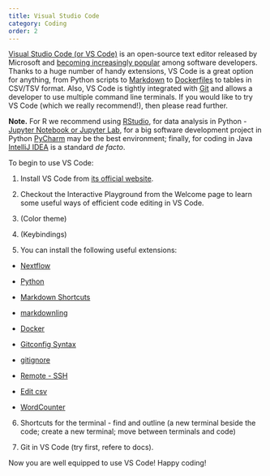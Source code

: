 ```yaml
---
title: Visual Studio Code
category: Coding
order: 2
---
```


[Visual Studio Code (or VS Code)](https://code.visualstudio.com/) is an open-source text editor released by Microsoft and 
[becoming increasingly popular](https://insights.stackoverflow.com/survey/2019#development-environments-and-tools) among software developers. 
Thanks to a huge number of handy extensions, VS Code is a great option for anything, from Python scripts 
to [Markdown](https://guides.github.com/features/mastering-markdown/) to [Dockerfiles](https://docs.docker.com/engine/reference/builder/#format) 
to tables in CSV/TSV format. Also, VS Code is tightly integrated with [Git](../../reproducibility/git.md) and allows a developer to use multiple 
command line terminals. If you would like to try VS Code (which we really recommend!), then please read further.

**Note.** For R we recommend using [RStudio](https://rstudio.com/), for data analysis in Python - [Jupyter Notebook or Jupyter Lab](https://jupyter.org/), 
for a big software development project in Python [PyCharm](https://www.jetbrains.com/pycharm/) may be the best environment; 
finally, for coding in Java [IntelliJ IDEA](https://www.jetbrains.com/idea/) is a standard _de facto_. 

To begin to use VS Code:

1. Install VS Code from [its official website](https://code.visualstudio.com/).

2. Checkout the Interactive Playground from the Welcome page to learn some useful ways of efficient code editing in VS Code.

3. (Color theme)

4. (Keybindings)

5. You can install the following useful extensions:

- [Nextflow](https://marketplace.visualstudio.com/items?itemName=nextflow.nextflow)

- [Python](https://marketplace.visualstudio.com/items?itemName=ms-python.python)

- [Markdown Shortcuts](https://marketplace.visualstudio.com/items?itemName=mdickin.markdown-shortcuts)

- [markdownling](https://marketplace.visualstudio.com/items?itemName=DavidAnson.vscode-markdownlint)

- [Docker](https://marketplace.visualstudio.com/items?itemName=ms-azuretools.vscode-docker)

- [Gitconfig Syntax](https://marketplace.visualstudio.com/items?itemName=sidneys1.gitconfig)

- [gitignore](https://marketplace.visualstudio.com/items?itemName=codezombiech.gitignore)

- [Remote - SSH](https://marketplace.visualstudio.com/items?itemName=ms-vscode-remote.remote-ssh)

- [Edit csv](https://marketplace.visualstudio.com/items?itemName=janisdd.vscode-edit-csv)

- [WordCounter](https://marketplace.visualstudio.com/items?itemName=kirozen.wordcounter)

6. Shortcuts for the terminal - find and outline (a new terminal beside the code; create a new terminal; move between terminals and code)

7. Git in VS Code (try first, refere to docs).

Now you are well equipped to use VS Code! Happy coding!
